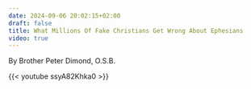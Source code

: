 ```yaml
---
date: 2024-09-06 20:02:15+02:00
draft: false
title: What Millions Of Fake Christians Get Wrong About Ephesians
video: true
---
```




By Brother Peter Dimond, O.S.B.

{{< youtube ssyA82Khka0 >}}
